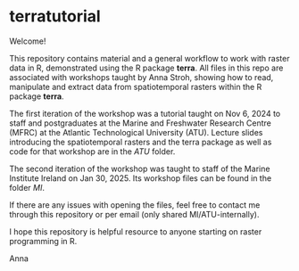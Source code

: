 # terratutorial
Welcome!

This repository contains material and a general workflow to work with raster data in R, demonstrated using the R package **terra**. All files in this repo are associated with workshops taught by Anna Stroh, showing how to read, manipulate and extract data from spatiotemporal rasters within the R package **terra**.

The first iteration of the workshop was a tutorial taught on Nov 6, 2024 to staff and postgraduates at the Marine and Freshwater Research Centre (MFRC) at the Atlantic Technological University (ATU). 
Lecture slides introducing the spatiotemporal rasters and the terra package as well as code for that workshop are in the *ATU* folder.

The second iteration of the workshop was taught to staff of the Marine Institute Ireland on Jan 30, 2025. Its workshop files can be found in the folder *MI*. 

If there are any issues with opening the files, feel free to contact me through this repository or per email (only shared MI/ATU-internally).

I hope this repository is helpful resource to anyone starting on raster programming in R. 

Anna
